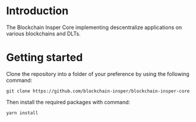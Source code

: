 **Introduction**
=====

The Blockchain Insper Core implementing descentralize applications on various blockchains and DLTs.

**Getting started**
=====
Clone the repository into a folder of your preference by using the following command:
```
git clone https://github.com/blockchain-insper/blockchain-insper-core
```

Then install the required packages with command:
```
yarn install
```
